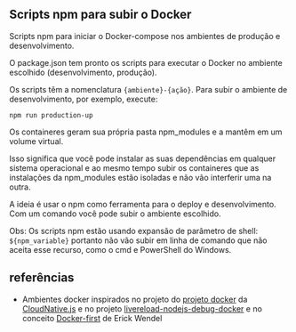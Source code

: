 ## Scripts npm para subir o Docker

Scripts npm para iniciar o Docker-compose nos ambientes de produção e desenvolvimento.

O package.json tem pronto os scripts para executar o Docker no ambiente escolhido (desenvolvimento, produção).

Os scripts têm a nomenclatura `{ambiente}-{ação}`. Para subir o ambiente de desenvolvimento, por exemplo, execute:

```npm run production-up```

Os containeres geram sua própria pasta npm_modules e a mantêm em um volume virtual.

Isso significa que você pode instalar as suas dependências em qualquer sistema operacional e ao mesmo tempo subir os containeres que as instalações da npm_modules estão isoladas e não vão interferir uma na outra.

A ideia é usar o npm como ferramenta para o deploy e desenvolvimento. Com um comando você pode subir o ambiente escolhido.

Obs: Os scripts npm estão usando expansão de parâmetro de shell: `${npm_variable}` portanto não vão subir em linha de comando que não aceita esse recurso, como o cmd e PowerShell do Windows.

## referências

- Ambientes docker inspirados no projeto do [projeto docker](https://github.com/CloudNativeJS/docker) da [CloudNative.js](https://www.cloudnativejs.io/) e no projeto [livereload-nodejs-debug-docker](https://github.com/ErickWendel/livereload-nodejs-debug-docker) e no conceito [Docker-first](https://www.linkedin.com/posts/erickwendel_ser%C3%A1-que-realmente-vale-a-pena-usar-docker-activity-6635530851524333568-C4z_/) de Erick Wendel